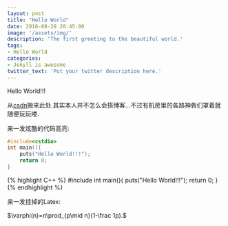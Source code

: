 ```yaml
---
layout: post
title: "Hello World"
date: 2016-08-28 20:45:00
image: '/assets/img/'
description: 'The first greeting to the beautiful world.'
tags:
- Hello World
categories:
- Jekyll is awesome
twitter_text: 'Put your twitter description here.'
---
```


Hello World!!!

从[csdn](http://blog.csdn.net/kyleyoung_ymj)搬来此处.其实本人并不怎么会搭博客...不过有机房里的各路神犇们罩着就随便玩玩喽.

来一发炫酷的代码高亮:

```c++
#include<cstdio>
int main(){
	puts("Hello World!!!");
	return 0;
}
```



{% highlight C++ %}
#include<cstdio>
int main(){
	puts("Hello World!!!");
	return 0;
}
{% endhighlight %}

来一发挂掉的Latex:

$\varphi(n)=n\prod_{p\mid n}(1-\frac 1p).$

[csdn]: https://blog.csdn.net/kyleyoung_ymj